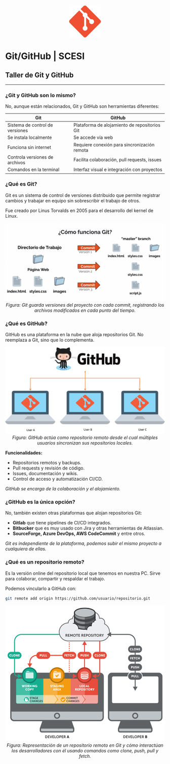 <p align="center">
  <img src="img/git.png" alt="Logo" width="100"/>
</p>

# Git/GitHub | SCESI

## Taller de Git y GitHub

---

### ¿Git y GitHub son lo mismo?

No, aunque están relacionados, Git y GitHub son herramientas diferentes:

| Git                          | GitHub                                          |
|------------------------------|--------------------------------------------------|
| Sistema de control de versiones | Plataforma de alojamiento de repositorios Git   |
| Se instala localmente         | Se accede vía web                               |
| Funciona sin internet         | Requiere conexión para sincronización remota     |
| Controla versiones de archivos | Facilita colaboración, pull requests, issues    |
| Comandos en la terminal       | Interfaz visual e integración con proyectos     |


### ¿Qué es Git?

Git es un sistema de control de versiones distribuido que permite registrar cambios y trabajar en equipo sin sobrescribir el trabajo de otros.

Fue creado por Linus Torvalds en 2005 para el desarrollo del kernel de Linux.

<p align="center">
  <img src="img/funcgit.png" alt="¿Cómo funciona Git?" width="600"/>
  <br>
  <em>Figura: Git guarda versiones del proyecto con cada commit, registrando los archivos modificados en cada punto del tiempo.</em>
</p>

### ¿Qué es GitHub?

GitHub es una plataforma en la nube que aloja repositorios Git. No reemplaza a Git, sino que lo complementa.

<p align="center">
  <img src="img/gitHub.png" alt="GitHub colaboración distribuida" width="600"/>
  <br>
  <em>Figura: GitHub actúa como repositorio remoto desde el cual múltiples usuarios sincronizan sus repositorios locales.</em>
</p>

**Funcionalidades:**

- Repositorios remotos y backups.
- Pull requests y revisión de código.
- Issues, documentación y wikis.
- Control de acceso y automatización CI/CD.

*GitHub se encarga de la colaboración y el alojamiento.*

### ¿GitHub es la única opción?

No, también existen otras plataformas que alojan repositorios Git:

- **Gitlab** que tiene pipelines de CI/CD integrados.
- **Bitbucker** que es muy usado con Jira y otras herramientas de Atlassian.
- **SourceForge, Azure DevOps, AWS CodeCommit** y entre otros.

*Git es independiente de la plataforma, podemos subir el mismo proyecto a cualquiera de ellas.*

### ¿Qué es un repositorio remoto?

Es la versión online del repositorio local que tenemos en nuestra PC. Sirve para colaborar, compartir y respaldar el trabajo.

Podemos vincularlo a GitHub con:

```bash
git remote add origin https://github.com/usuario/repositorio.git
```

<p align="center">
  <img src="img/gitreprom.png" alt="Repositorio remoto Git" width="700"/>
  <br>
  <em>Figura: Representación de un repositorio remoto en Git y cómo interactúan los desarrolladores con él usando comandos como clone, push, pull y fetch.</em>
</p>

